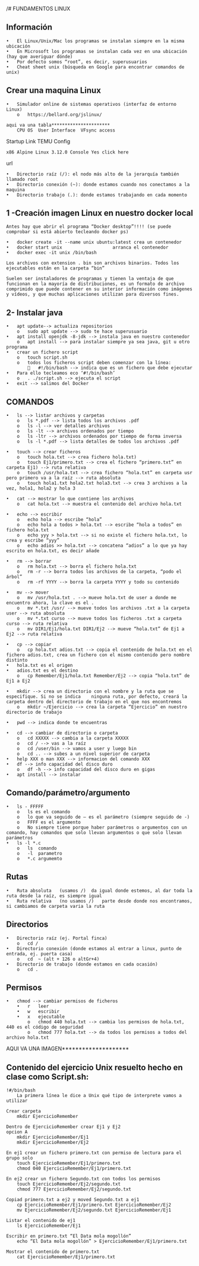 /# FUNDAMENTOS LINUX
## Información
    •	El Linux/Unix/Mac los programas se instalan siempre en la misma ubicación
    •	En Microsoft los programas se instalan cada vez en una ubicación (hay que averiguar dónde)
    •	Por defecto somos “root”, es decir, superusuarios
    •	Cheat sheet unix (búsqueda en Google para encontrar comandos de unix)
## Crear una maquina Linux
    •	Simulador online de sistemas operativos (interfaz de entorno Linux)
        o	https://bellard.org/jslinux/

    aqui va una tabla**********************
        CPU	OS	User Interface	VFsync access
Startup Link	TEMU Config

    x86	Alpine Linux 3.12.0	Console	Yes	click here
url


    •	Directorio raíz (/): el nodo más alto de la jerarquía también llamado root
    •	Directorio conexión (~): donde estamos cuando nos conectamos a la maquina
    •	Directorio trabajo (.): donde estamos trabajando en cada momento

## 1 -Creación imagen Linux en nuestro docker local

    Antes hay que abrir el programa “Docker desktop”!!!! (se puede comprobar si está abierto tecleando docker ps)

    •	docker create -it --name unix ubuntu:latest	crea un contenedor
    •	docker start unix					arranca el contenedor
    •	docker exec -it unix /bin/bash

    Los archivos con extension . bin son archivos binarios. Todos los ejecutables están en la carpeta “bin”

    Suelen ser instaladores de programas y tienen la ventaja de que funcionan en la mayoría de distribuciones, es un formato de archivo comprimido que puede contener en su interior información como imágenes y vídeos, y que muchas aplicaciones utilizan para diversos fines.

## 2- Instalar java

    •	apt update--> actualiza repositorios
        o	sudo apt update --> sudo te hace superusuario
    •	apt install openjdk -8-jdk --> instala java en nuestro contenedor
        o	apt install --> para instalar siempre ya sea java, git u otro programa
    •	crear un fichero script
        o	touch script.sh
        o	todos los ficheros script deben comenzar con la línea:
            	#!/bin/bash --> indica que es un fichero que debe ejecutar
    •	Para ello tecleamos eco ‘#!/bin/bash’
        o	. ./script.sh --> ejecuta el script
    •	exit --> salimos del Docker



## COMANDOS
    •	ls --> listar archivos y carpetas
        o	ls *.pdf --> lista todos los archivos .pdf
        o	ls -l --> ver detalles archivos
        o	ls -lt --> archivos ordenados por tiempo
        o	ls -ltr --> archivos ordenados por tiempo de forma inversa
        o	ls -l *.pdf --> lista detalles de todos los archivos .pdf

    •	touch --> crear ficheros
        o	touch hola.txt --> crea fichero hola.txt)
        o	touch Ej1/primero.txt --> crea el fichero “primero.txt” en carpeta Ej1) --> ruta relativa
        o	touch /usr/hola.txt --> crea fichero “hola.txt” en carpeta usr pero primero va a la raíz --> ruta absoluta
        o	touch hola1.txt hola2.txt hola3.txt --> crea 3 archivos a la vez, hola1, hola2 y hola 3

    •	cat --> mostrar lo que contiene los archivos
        o	cat hola.txt --> muestra el contenido del archivo hola.txt

    •	echo --> escribir
        o	echo hola --> escribe “hola”
        o	echo hola a todos > hola.txt --> escribe “hola a todos” en fichero hola.txt
        o	echo yyy > hola.txt --> si no existe el fichero hola.txt, lo crea y escribe “yyy”
        o	echo adios >> hola.txt --> concatena “adios” a lo que ya hay escrito en hola.txt, es decir añade

    •	rm --> borrar
        o	rm hola.txt --> borra el fichero hola.txt
        o	rm -r --> borra todos los archivos de la carpeta, “podo el árbol”
        o	rm -rf YYYY --> borra la carpeta YYYY y todo su contenido

    •	mv --> mover
        o	mv /usr/hola.txt . --> mueve hola.txt de user a donde me encuentro ahora, la clave es el .
        o	mv *.txt /usr/ --> mueve todos los archivos .txt a la carpeta user --> ruta absoluta
        o	mv *.txt curso --> mueve todos los ficheros .txt a carpeta curso --> ruta relativa
        o	mv DIR1/Ej1/hola.txt DIR1/Ej2 --> mueve “hola.txt” de Ej1 a Ej2 --> ruta relativa

    •	cp --> copiar
        o	cp hola.txt adios.txt --> copia el contenido de hola.txt en el fichero adios.txt, crea un fichero con el mismo contenido pero nombre distinto
    •	hola.txt es el origen
    •	adios.txt es el destino
        o	cp Remember/Ej1/hola.txt Remember/Ej2 --> copia “hola.txt” de Ej1 a Ej2

    •	mkdir --> crea un directorio con el nombre y la ruta que se especifique. Si no se indica    ninguna ruta, por defecto, creará la carpeta dentro del directorio de trabajo en el que nos encontremos
        o	mkdir ~/Ejercicio --> crea la carpeta “Ejercicio” en nuestro directorio de trabajo

    •  	pwd --> indica donde te encuentras

    •	cd --> cambiar de directorio o carpeta
        o	cd XXXXX --> cambia a la carpeta XXXXX
        o	cd / --> vas a la raíz
        o	cd /user/bin --> vamos a user y luego bin
        o	cd .. --> subes a un nivel superior de carpeta
    •	help XXX o man XXX --> informacion del comando XXX
    •	df --> info capacidad del disco duro
        o	df -h --> info capacidad del disco duro en gigas
    •	apt install --> instalar

## Comando/parámetro/argumento
    •	ls - FFFFF
        o	ls es el comando
        o	lo que va seguido de – es el parámetro (siempre seguido de -)
        o	FFFF es el argumento
        o	No siempre tiene porque haber parámetros o argumentos con un comando, hay comandos que solo llevan argumentos o que solo llevan parámetros 
    •	ls -l *.c
        o	ls	comando
        o	-l	parametro
        o	*.c	argumemto

## Rutas
    •	Ruta absoluta	(usamos /)  da igual donde estemos, al dar toda la ruta desde la raíz, es siempre igual
    •	Ruta relativa	(no usamos /)   parte desde donde nos encontramos, si cambiamos de carpeta varia la ruta

## Directorios
    •	Directorio raíz (ej. Portal finca)
        o	cd /
    •	Directorio conexión (donde estamos al entrar a linux, punto de entrada, ej. puerta casa)
        o	cd  ~ (alt + 126 o altGr+4)
    •	Directorio de trabajo (donde estamos en cada ocasión)
        o	cd .

## Permisos
    •	chmod --> cambiar permisos de ficheros
        •	r	leer
        •	w	escribir
        •	x	ejecutable
            o	chmod 440 hola.txt --> cambia los permisos de hola.txt, 440 es el código de seguridad
            o	chmod 777 hola.txt --> da todos los permisos a todos del archivo hola.txt

            
AQUI VA UNA IMAGEN********************

## Contenido del ejercicio Unix resuelto hecho en clase como Script.sh:

    !#/bin/bash
        La primera línea le dice a Unix qué tipo de interprete vamos a utilizar

    Crear carpeta
        mkdir EjercicioRemember

    Dentro de EjercicioRemember crear Ej1 y Ej2
    opcion A
        mkdir EjercicioRemember/Ej1
        mkdir EjercicioRemember/Ej2

    En ej1 crear un fichero primero.txt con permiso de lectura para el grupo solo
        touch EjercicioRemember/Ej1/primero.txt
        chmod 040 EjercicioRemember/Ej1/primero.txt

    En ej2 crear un fichero Segundo.txt con todos los permisos
        touch EjercicioRemember/Ej2/segundo.txt
        chmod 777 EjercicioRemember/Ej2/segundo.txt

    Copiad primero.txt a ej2 y moved Segundo.txt a ej1
        cp EjercicioRemember/Ej1/primero.txt EjercicioRemember/Ej2
        mv EjercicioRemember/Ej2/segundo.txt EjercicioRemember/Ej1

    Listar el contenido de ej1
        ls EjercicioRemember/Ej1

    Escribir en primero.txt “El Data mola mogollón”
        echo “El Data mola mogollón” > EjercicioRemember/Ej1/primero.txt

    Mostrar el contenido de primero.txt
        cat EjercicioRemember/Ej1/primero.txt
